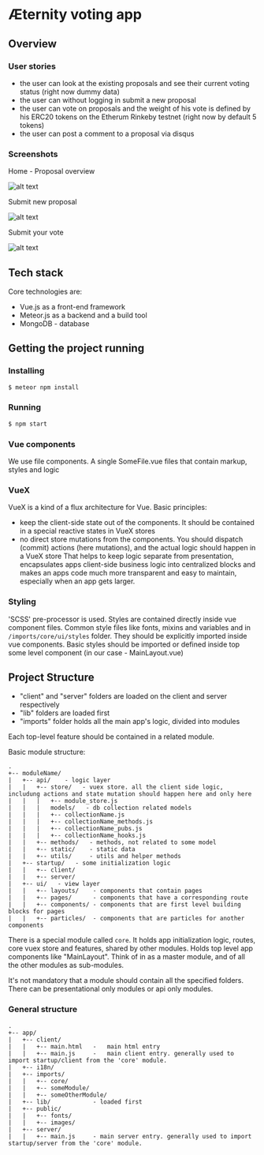 # Æternity voting app

## Overview

### User stories

- the user can look at the existing proposals and see their current voting status (right now dummy data)
- the user can without logging in submit a new proposal
- the user can vote on proposals and the weight of his vote is defined by his ERC20 tokens on the Etherum Rinkeby testnet (right now by default 5 tokens)
- the user can post a comment to a proposal via disqus


### Screenshots

Home - Proposal overview

![alt text](https://photos-1.dropbox.com/t/2/AAClgj42cO3n5FBzFsZ5ZdxqAkleVS4MJJa-4gU9XwPCGg/12/7363903/png/32x32/3/1502114400/0/2/Aeternity1.png/EMjVuwUYk8cEIAcoBw/FqT02InJ4XtIhtaHa7RpI0DASrN3iLNpVbBoiO1ku24?dl=0&size=2048x1536&size_mode=3)

Submit new proposal

![alt text](https://photos-5.dropbox.com/t/2/AACo64tk41PDv5wxNBXr7OtTq-I--XeT8MrgIiQXj6BmCw/12/7363903/png/32x32/3/1502114400/0/2/Aeternity3.png/EMjVuwUYk8cEIAcoBw/KYPCO2VFVh97iMXjQgvB18XBIU75UmvkluQSCDtb8iI?dl=0&size=2048x1536&size_mode=3)

Submit your vote

![alt text](https://photos-4.dropbox.com/t/2/AAAvdGRGFIUxPCW_0TahLMD_jvoLMwmlwj_DreSrOWpQTw/12/7363903/png/32x32/3/1502110800/0/2/Aeternity2.png/EMjVuwUYk8cEIAcoBw/eP8KCDVKjo5RTCEIs_cxIvwwBvYXiptWZKKeRIRhv0k?dl=0&size=2048x1536&size_mode=3)

## Tech stack

Core technologies are:
* Vue.js as a front-end framework
* Meteor.js as a backend and a build tool
* MongoDB - database

## Getting the project running

### Installing

```sh
$ meteor npm install
```

### Running

```sh
$ npm start
```

### Vue components
We use file components. A single SomeFile.vue files that contain markup, styles and logic

### VueX
VueX is a kind of a flux architecture for Vue. Basic principles:
* keep the client-side state out of the components. It should be contained in a special reactive states in VueX stores
* no direct store mutations from the components. You should dispatch (commit) actions (here mutations), and the actual logic should happen in a VueX store
That helps to keep logic separate from presentation, encapsulates apps client-side business logic into centralized blocks and
makes an apps code much more transparent and easy to maintain, especially when an app gets larger.

### Styling

'SCSS' pre-processor is used. Styles are contained directly inside vue component files.
Common style files like fonts, mixins and variables and in `/imports/core/ui/styles` folder. They should be explicitly imported inside vue components.
Basic styles should be imported or defined inside top some level component (in our case - MainLayout.vue)

## Project Structure

* "client" and "server" folders are loaded on the client and server respectively
* "lib" folders are loaded first
* "imports" folder holds all the main app's logic, divided into modules

Each top-level feature should be contained in a related module.

Basic module structure:

```
.
+-- moduleName/
|   +-- api/    - logic layer
|   |   +-- store/   - vuex store. all the client side logic, includung actions and state mutation should happen here and only here
|   |   |   +-- module_store.js
|   |   |   models/   - db collection related models
|   |   |   +-- collectionName.js
|   |   |   +-- collectionName_methods.js
|   |   |   +-- collectionName_pubs.js
|   |   |   +-- collectionName_hooks.js
|   |   +-- methods/   - methods, not related to some model
|   |   +-- static/    - static data
|   |   +-- utils/     - utils and helper methods
|   +-- startup/   - some initialization logic
|   |   +-- client/
|   |   +-- server/
|   +-- ui/   - view layer
|   |   +-- layouts/    - components that contain pages
|   |   +-- pages/      - components that have a corresponding route
|   |   +-- components/ - components that are first level building blocks for pages
|   |   +-- particles/  - components that are particles for another components

```

There is a special module called `core`.
It holds app initialization logic, routes, core vuex store and features, shared by other modules.
Holds top level app components like "MainLayout".
Think of in as a master module, and of all the other modules as sub-modules.

It's not mandatory that a module should contain all the specified folders.
There can be presentational only modules or api only modules.

### General structure

```
.
+-- app/
|   +-- client/
|   |   +-- main.html   -   main html entry
|   |   +-- main.js     -   main client entry. generally used to import startup/client from the 'core' module.
|   +-- i18n/
|   +-- imports/
|   |   +-- core/
|   |   +-- someModule/
|   |   +-- someOtherModule/
|   +-- lib/            - loaded first
|   +-- public/
|   |   +-- fonts/
|   |   +-- images/
|   +-- server/
|   |   +-- main.js     - main server entry. generally used to import startup/server from the 'core' module.

```
